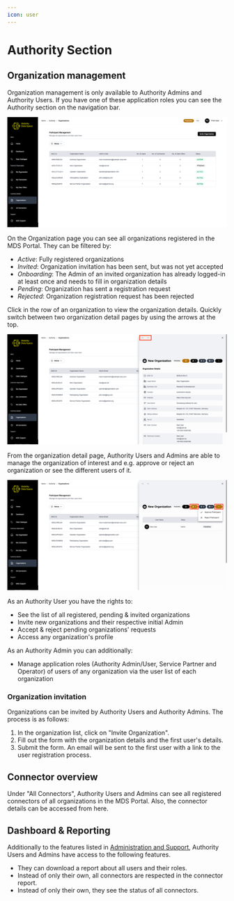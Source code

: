 ```yaml
---
icon: user
---
```


# Authority Section

## Organization management

Organization management is only available to Authority Admins and Authority Users. If you have one of these application roles you can see the Authority section on the navigation bar.

![organizations-page](images/authority-section/organizations-list.png)

On the Organization page you can see all organizations registered in the MDS Portal. They can be filtered by:

- _Active_: Fully registered organizations
- _Invited_: Organization invitation has been sent, but was not yet accepted
- _Onboarding_: The Admin of an invited organization has already logged-in at least once and needs to fill in organization details
- _Pending_: Organization has sent a registration request
- _Rejected_: Organization registration request has been rejected

Click in the row of an organization to view the organization details. Quickly switch between two organization detail pages by using the arrows at the top.

![organization-detail-page](images/authority-section/organization-detail-page.png)

From the organization detail page, Authority Users and Admins are able to manage the organization of interest and e.g. approve or reject an organization or see the different users of it.

![manage-organizations](images/authority-section/manage-organization.png)

As an Authority User you have the rights to:

- See the list of all registered, pending & invited organizations
- Invite new organizations and their respective initial Admin
- Accept & reject pending organizations' requests
- Access any organization's profile

As an Authority Admin you can additionally:

- Manage application roles (Authority Admin/User, Service Partner and Operator) of users of any organization via the user list of each organization

### Organization invitation

Organizations can be invited by Authority Users and Authority Admins.
The process is as follows:

1. In the organization list, click on "Invite Organization".
2. Fill out the form with the organization details and the first user's details.
3. Submit the form. An email will be sent to the first user with a link to the user registration process.

## Connector overview

Under "All Connectors", Authority Users and Admins can see all registered connectors of all organizations in the MDS Portal.
Also, the connector details can be accessed from here.

## Dashboard & Reporting

Additionally to the features listed in [Administration and Support](Administration%20and%20Support.md#dashboard--reporting), Authority Users and Admins have access to the following features.

- They can download a report about all users and their roles.
- Instead of only their own, all connectors are respected in the connector report.
- Instead of only their own, they see the status of all connectors.
